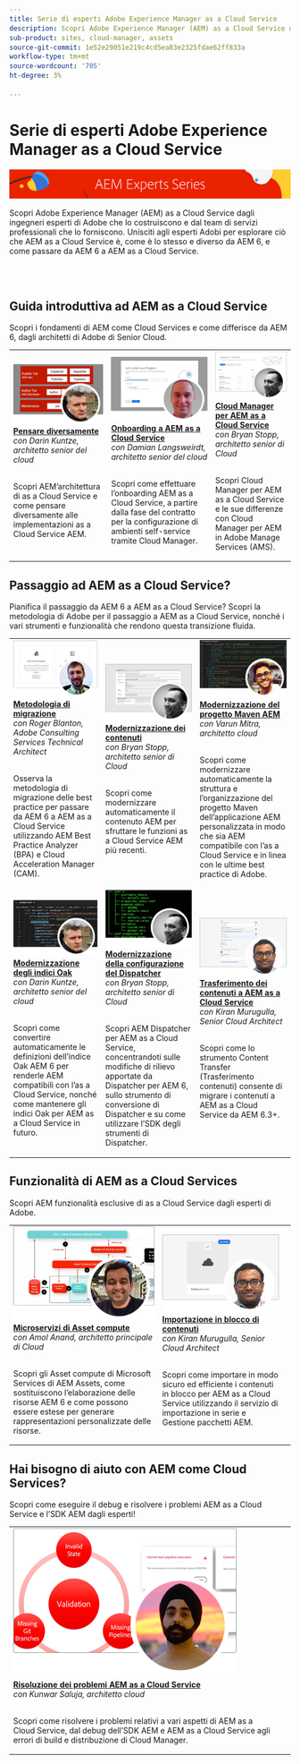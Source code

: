 ```yaml
---
title: Serie di esperti Adobe Experience Manager as a Cloud Service
description: Scopri Adobe Experience Manager (AEM) as a Cloud Service dai tecnici esperti di Adobe che lo costruiscono e dai servizi professionali che lo forniscono.
sub-product: sites, cloud-manager, assets
source-git-commit: 1e52e29051e219c4cd5ea83e2325fdae62ff833a
workflow-type: tm+mt
source-wordcount: '705'
ht-degree: 3%

---
```



# Serie di esperti Adobe Experience Manager as a Cloud Service

![Serie di esperti AEM](./assets/experts-series/masthead.png)

Scopri Adobe Experience Manager (AEM) as a Cloud Service dagli ingegneri esperti di Adobe che lo costruiscono e dal team di servizi professionali che lo forniscono. Unisciti agli esperti Adobi per esplorare ciò che AEM as a Cloud Service è, come è lo stesso e diverso da AEM 6, e come passare da AEM 6 a AEM as a Cloud Service.

<br/> 
<br/>

## Guida introduttiva ad AEM as a Cloud Service

Scopri i fondamenti di AEM come Cloud Services e come differisce da AEM 6, dagli architetti di Adobe di Senior Cloud.

<table>
  <tr>
   <td>
      <a href="./migration/moving-to-aem-as-a-cloud-service/introduction.md">
      <img alt="Pensare diversamente" src="./assets/experts-series/thinking-differently.png"/>
      </a>
      <div>
         <a href="./migration/moving-to-aem-as-a-cloud-service/introduction.md"><strong>Pensare diversamente</strong></a>         
         <br/><em>con Darin Kuntze, architetto senior del cloud</em>
      </div>
      <p>
        <br/>
         Scopri AEM’architettura di as a Cloud Service e come pensare diversamente alle implementazioni as a Cloud Service AEM.
      </p>
     </td>   
     <td>
      <a href="./migration/moving-to-aem-as-a-cloud-service/onboarding.md">
      <img alt="Onboarding per AEM as a Cloud Service" src="./assets/experts-series/onboarding.png"/>
      </a>
      <div>
         <a href="./migration/moving-to-aem-as-a-cloud-service/onboarding.md"><strong>Onboarding a AEM as a Cloud Service</strong></a>
         <br/><em>con Damian Langsweirdt, architetto senior del cloud</em>
      </div>
      <p>
        <br/>
         Scopri come effettuare l’onboarding AEM as a Cloud Service, a partire dalla fase del contratto per la configurazione di ambienti self-service tramite Cloud Manager.
      </p>
   </td>     
   </td>   
     <td>
      <a href="./migration/moving-to-aem-as-a-cloud-service/cloud-manager.md">
      <img alt="Cloud Manager" src="./assets/experts-series/cloud-manager.png"/>
      </a>
      <div>
         <a href="./migration/moving-to-aem-as-a-cloud-service/cloud-manager.md"><strong>Cloud Manager per AEM as a Cloud Service</strong></a>
         <br/><em>con Bryan Stopp, architetto senior di Cloud</em>
      </div>
      <p>
        <br/>
         Scopri Cloud Manager per AEM as a Cloud Service e le sue differenze con Cloud Manager per AEM in Adobe Manage Services (AMS).
      </p>
   </td> 
  </tr>
</table>

## Passaggio ad AEM as a Cloud Service?

Pianifica il passaggio da AEM 6 a AEM as a Cloud Service? Scopri la metodologia di Adobe per il passaggio a AEM as a Cloud Service, nonché i vari strumenti e funzionalità che rendono questa transizione fluida.

<table>
  <tr>
   <td>
      <a href="./migration/moving-to-aem-as-a-cloud-service/bpa-and-cam.md" target="_aem-experts-series-video">
      <img alt="Metodologia di migrazione" src="./assets/experts-series/bpa-and-cam.png"/>
      </a>
      <div>
         <a href="./migration/moving-to-aem-as-a-cloud-service/bpa-and-cam.md" target="_aem-experts-series-video"><strong>Metodologia di migrazione</strong></a>
         <br/><em>con Roger Blanton, Adobe Consulting Services Technical Architect</em>
      </div>
      <p>
        <br/>
        Osserva la metodologia di migrazione delle best practice per passare da AEM 6 a AEM as a Cloud Service utilizzando AEM Best Practice Analyzer (BPA) e Cloud Acceleration Manager (CAM).
      </p>
   </td>   
     <td>
      <a href="./migration/moving-to-aem-as-a-cloud-service/aem-modernization-tools.md" target="_aem-experts-series-video">
      <img alt="Modernizzazione dei contenuti" src="./assets/experts-series/aem-modernizer-tools.png"/>
      </a>
      <div>
         <a href="./migration/moving-to-aem-as-a-cloud-service/aem-modernization-tools.md" target="_aem-experts-series-video"><strong>Modernizzazione dei contenuti</strong></a>
         <br/><em>con Bryan Stopp, architetto senior di Cloud</em>
      </div>
      <p>
        <br/>
         Scopri come modernizzare automaticamente il contenuto AEM per sfruttare le funzioni as a Cloud Service AEM più recenti.
      </p>
   </td>     
   </td>   
     <td>
      <a href="./migration/moving-to-aem-as-a-cloud-service/repository-modernization.md" target="_aem-experts-series-video">
      <img alt="Modernizzazione del progetto Maven AEM" src="./assets/experts-series/repository-modernizer.png"/>
      </a>
      <div>
         <a href="./migration/moving-to-aem-as-a-cloud-service/repository-modernization.md" target="_aem-experts-series-video"><strong>Modernizzazione del progetto Maven AEM</strong></a>
         <br/><em>con Varun Mitra, architetto cloud</em>
      </div>
      <p>
        <br/>
         Scopri come modernizzare automaticamente la struttura e l’organizzazione del progetto Maven dell’applicazione AEM personalizzata in modo che sia AEM compatibile con l’as a Cloud Service e in linea con le ultime best practice di Adobe.
      </p>
   </td> 
  </tr>
  <tr>
   <td>
      <a href="./migration/moving-to-aem-as-a-cloud-service/search-and-indexing.md" target="_aem-experts-series-video">
      <img alt="Modernizzazione degli indici Oak" src="./assets/experts-series/indexes.png"/>
      </a>
      <div>
         <a href="./migration/moving-to-aem-as-a-cloud-service/search-and-indexing.md" target="_aem-experts-series-video"><strong>Modernizzazione degli indici Oak</strong></a>
         <br/><em>con Darin Kuntze, architetto senior del cloud</em>
      </div>
      <p>
        <br/>
        Scopri come convertire automaticamente le definizioni dell’indice Oak AEM 6 per renderle AEM compatibili con l’as a Cloud Service, nonché come mantenere gli indici Oak per AEM as a Cloud Service in futuro.
      </p>
   </td>   
     <td>
      <a href="./migration/moving-to-aem-as-a-cloud-service/dispatcher.md" target="_aem-experts-series-video">
      <img alt="Modernizzazione della configurazione del Dispatcher" src="./assets/experts-series/dispatcher.png"/>
      </a>
      <div>
         <a href="./migration/moving-to-aem-as-a-cloud-service/dispatcher.md" target="_aem-experts-series-video"><strong>Modernizzazione della configurazione del Dispatcher</strong></a>
         <br/><em>con Bryan Stopp, architetto senior di Cloud</em>
      </div>
      <p>
        <br/>
         Scopri AEM Dispatcher per AEM as a Cloud Service, concentrandoti sulle modifiche di rilievo apportate da Dispatcher per AEM 6, sullo strumento di conversione di Dispatcher e su come utilizzare l’SDK degli strumenti di Dispatcher.
      </p>
   </td>     
   </td>   
     <td>
      <a href="./migration/moving-to-aem-as-a-cloud-service/content-migration/content-transfer-tool.md" target="_aem-experts-series-video">
      <img alt="Trasferimento dei contenuti a AEM as a Cloud Service" src="./assets/experts-series/content-transfer-tool.png"/>
      </a>
      <div>
         <a href="./migration/moving-to-aem-as-a-cloud-service/content-migration/content-transfer-tool.md" target="_aem-experts-series-video"><strong>Trasferimento dei contenuti a AEM as a Cloud Service</strong></a>
         <br/><em>con Kiran Murugulla, Senior Cloud Architect</em>
      </div>
      <p>
        <br/>
         Scopri come lo strumento Content Transfer (Trasferimento contenuti) consente di migrare i contenuti a AEM as a Cloud Service da AEM 6.3+.
      </p>
   </td> 
  </tr>  
</table>


## Funzionalità di AEM as a Cloud Services

Scopri AEM funzionalità esclusive di as a Cloud Service dagli esperti di Adobe.

<table>
  <tr>
   <td>
      <a href="./migration/moving-to-aem-as-a-cloud-service/asset-compute-microservices.md" target="_aem-experts-series-video">
      <img alt="Microservizi di Asset compute" src="./assets/experts-series/asset-compute-microservices.png"/>
      </a>
      <div>
         <a href="./migration/moving-to-aem-as-a-cloud-service/asset-compute-microservices.md" target="_aem-experts-series-video"><strong>Microservizi di Asset compute</strong></a>
         <br/><em>con Amol Anand, architetto principale di Cloud</em>
      </div>
      <p>
        <br/>
        Scopri gli Asset compute di Microsoft Services di AEM Assets, come sostituiscono l’elaborazione delle risorse AEM 6 e come possono essere estese per generare rappresentazioni personalizzate delle risorse.
      </p>
   </td>   
   <td>
      <a href="./migration/moving-to-aem-as-a-cloud-service/content-migration/bulk-import-service.md" target="_aem-experts-series-video">
      <img alt="Importazione in blocco di contenuti" src="./assets/experts-series/bulk-import.png"/>
      </a>
      <div>
         <a href="./migration/moving-to-aem-as-a-cloud-service/content-migration/bulk-import-service.md" target="_aem-experts-series-video"><strong>Importazione in blocco di contenuti</strong></a>
         <br/><em>con Kiran Murugulla, Senior Cloud Architect</em>
      </div>
      <p>
        <br/>
        Scopri come importare in modo sicuro ed efficiente i contenuti in blocco per AEM as a Cloud Service utilizzando il servizio di importazione in serie e Gestione pacchetti AEM.
      </p>
   </td> 
    <td></td>
  </tr>
</table>

## Hai bisogno di aiuto con AEM come Cloud Services?

Scopri come eseguire il debug e risolvere i problemi AEM as a Cloud Service e l’SDK AEM dagli esperti!

<table>
  <tr>
   <td>
      <a href="./migration/moving-to-aem-as-a-cloud-service/troubleshooting.md" target="_aem-experts-series-video">
      <img alt="Risoluzione dei problemi AEM as a Cloud Service" src="./assets/experts-series/troubleshooting.png"/>
      </a>
      <div>
         <a href="/migration/moving-to-aem-as-a-cloud-service/troubleshooting.md" 
         target="_aem-experts-series-video"><strong>Risoluzione dei problemi AEM as a Cloud Service</strong></a>
         <br/><em>con Kunwar Saluja, architetto cloud</em>
      </div>
      <p>
        <br/>
        Scopri come risolvere i problemi relativi a vari aspetti di AEM as a Cloud Service, dal debug dell’SDK AEM e AEM as a Cloud Service agli errori di build e distribuzione di Cloud Manager.
      </p>
   </td>   
    <td></td>
    <td></td>
  </tr>
</table>
